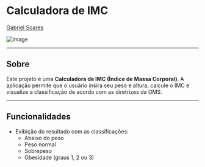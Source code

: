 # Calculadora de IMC

[Gabriel Soares](https://www.linkedin.com/in/gabriel-soares-3098782b0/)

![image](https://github.com/user-attachments/assets/b76a73ff-ddad-4eb9-b0a1-28d160b1ea4a)

---

## Sobre
Este projeto é uma **Calculadora de IMC (Índice de Massa Corporal)**. A aplicação permite que o usuário insira seu peso e altura, calcule o IMC e visualize a classificação de acordo com as diretrizes da OMS.

---

## Funcionalidades
- Exibição do resultado com as classificações:
  - Abaixo do peso
  - Peso normal
  - Sobrepeso
  - Obesidade (graus 1, 2 ou 3)
